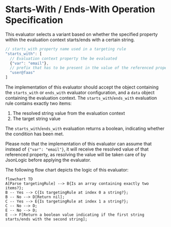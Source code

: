 # Starts-With / Ends-With Operation Specification

This evaluator selects a variant based on whether the specified property within the evaluation context
starts/ends with a certain string.

```js
// starts_with property name used in a targeting rule
"starts_with": [
  // Evaluation context property the be evaluated
  {"var": "email"},
  // prefix that has to be present in the value of the referenced property  
  "user@faas"
]
```

The implementation of this evaluator should accept the object containing the `starts_with` or `ends_with` evaluator
configuration, and a `data` object containing the evaluation context.
The `starts_with`/`ends_with` evaluation rule contains exactly two items:

1. The resolved string value from the evaluation context
2. The target string value

The `starts_with`/`ends_with` evaluation returns a boolean, indicating whether the condition has been met.

Please note that the implementation of this evaluator can assume that instead of `{"var": "email"}`, it will receive
the resolved value of that referenced property, as resolving the value will be taken care of by JsonLogic before
applying the evaluator.

The following flow chart depicts the logic of this evaluator:

```mermaid
flowchart TD
A[Parse targetingRule] --> B{Is an array containing exactly two items?};
B -- Yes --> C{Is targetingRule at index 0 a string?};
B -- No --> D[Return nil];
C -- Yes --> E{Is targetingRule at index 1 a string?};
C -- No --> D;
E -- No --> D;
E --> F[Return a boolean value indicating if the first string starts/ends with the second string];
```
